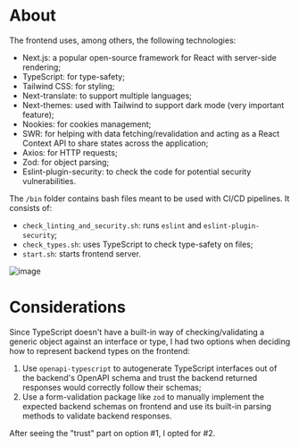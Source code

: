 # About

The frontend uses, among others, the following technologies:
- Next.js: a popular open-source framework for React with server-side rendering;
- TypeScript: for type-safety;
- Tailwind CSS: for styling;
- Next-translate: to support multiple languages;
- Next-themes: used with Tailwind to support dark mode (very important feature);
- Nookies: for cookies management;
- SWR: for helping with data fetching/revalidation and acting as a React Context API to share states across the application;
- Axios: for HTTP requests;
- Zod: for object parsing;
- Eslint-plugin-security: to check the code for potential security vulnerabilities.

The `/bin` folder contains bash files meant to be used with CI/CD pipelines. It consists of:
- `check_linting_and_security.sh`: runs `eslint` and `eslint-plugin-security`;
- `check_types.sh`: uses TypeScript to check type-safety on files;
- `start.sh`: starts frontend server.

![image](https://github.com/rafael-frs-a/oauth-profile/assets/76019940/7a6ef50e-c177-4a10-a311-eaa10664bccc)


# Considerations

Since TypeScript doesn't have a built-in way of checking/validating a generic object against an interface or type, I had two options when deciding how to represent backend types on the frontend:
1. Use `openapi-typescript` to autogenerate TypeScript interfaces out of the backend's OpenAPI schema and trust the backend returned responses would correctly follow their schemas;
2. Use a form-validation package like `zod` to manually implement the expected backend schemas on frontend and use its built-in parsing methods to validate backend responses.

After seeing the "trust" part on option #1, I opted for #2.
